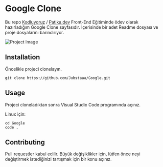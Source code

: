 # Google Clone
Bu repo [Kodluyoruz](https://www.kodluyoruz.org/) / [Patika.dev](www.patika.dev) Front-End Eğitiminde ödev olarak hazırladığım Google Clone sayfasıdır. İçerisinde bir adet Readme dosyası ve proje dosyalarını barındırıyor.

![Project Image](https://i.imgur.com/FQPlAWW.png)

## Installation
Öncelikle projeci clonelayın.
```
git clone https://github.com/Jubstaaa/Google.git
```

## Usage
Projeci cloneladıktan sonra Visual Studio Code programında açınız.

Linux için:
```
cd Google
code .
```

## Contributing
Pull requestler kabul edilir. Büyük değişiklikler için, lütfen önce neyi değiştirmek istediğinizi tartışmak için bir konu açınız.

